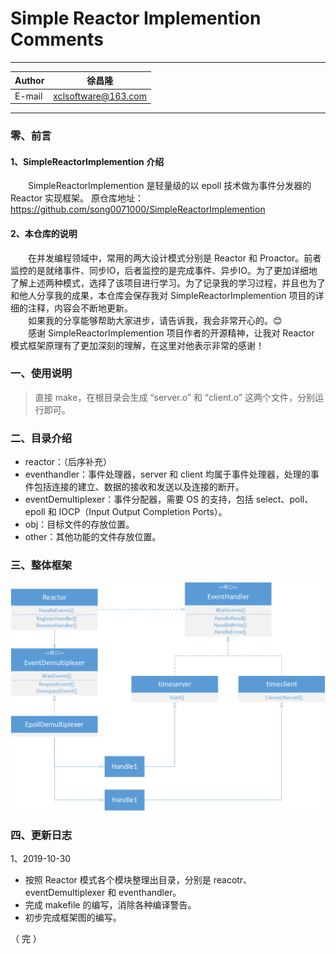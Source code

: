 Simple Reactor Implemention Comments
===========================
****
	
|Author|徐昌隆|
|---|---
|E-mail|xclsoftware@163.com

****
### 零、前言
#### 1、SimpleReactorImplemention 介绍
　　SimpleReactorImplemention 是轻量级的以 epoll 技术做为事件分发器的 Reactor 实现框架。
原仓库地址：https://github.com/song0071000/SimpleReactorImplemention
#### 2、本仓库的说明
　　在并发编程领域中，常用的两大设计模式分别是 Reactor 和 Proactor。前者监控的是就绪事件、同步IO，后者监控的是完成事件、异步IO。为了更加详细地了解上述两种模式，选择了该项目进行学习。为了记录我的学习过程，并且也为了和他人分享我的成果，本仓库会保存我对 SimpleReactorImplemention 项目的详细的注释，内容会不断地更新。  
　　如果我的分享能够帮助大家进步，请告诉我，我会非常开心的。😊  
　　感谢 SimpleReactorImplemention 项目作者的开源精神，让我对 Reactor 模式框架原理有了更加深刻的理解，在这里对他表示非常的感谢！
### 一、使用说明
>直接 make，在根目录会生成 “server.o” 和 “client.o” 这两个文件，分别运行即可。  
### 二、目录介绍
   * reactor：（后序补充）
   * eventhandler：事件处理器，server 和 client 均属于事件处理器，处理的事件包括连接的建立、数据的接收和发送以及连接的断开。
   * eventDemultiplexer：事件分配器，需要 OS 的支持，包括 select、poll、epoll 和 IOCP（Input Output Completion Ports）。
   * obj：目标文件的存放位置。
   * other：其他功能的文件存放位置。
### 三、整体框架
![框架](框架图.jpg)
### 四、更新日志
1、2019-10-30
   * 按照 Reactor 模式各个模块整理出目录，分别是 reacotr、eventDemultiplexer 和 eventhandler。
   * 完成 makefile 的编写，消除各种编译警告。 
   * 初步完成框架图的编写。

（ 完 ）
